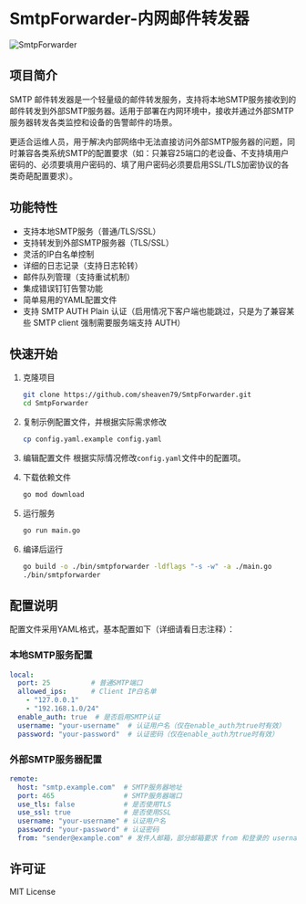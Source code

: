 # SmtpForwarder-内网邮件转发器
![SmtpForwarder](https://github.com/user-attachments/assets/189059ab-a880-43a9-9d0b-85a7bed9af70)

## 项目简介
SMTP 邮件转发器是一个轻量级的邮件转发服务，支持将本地SMTP服务接收到的邮件转发到外部SMTP服务器。适用于部署在内网环境中，接收并通过外部SMTP服务器转发各类监控和设备的告警邮件的场景。

更适合运维人员，用于解决内部网络中无法直接访问外部SMTP服务器的问题，同时兼容各类系统SMTP的配置要求（如：只兼容25端口的老设备、不支持填用户密码的、必须要填用户密码的、填了用户密码必须要启用SSL/TLS加密协议的各类奇葩配置要求）。

## 功能特性
- 支持本地SMTP服务（普通/TLS/SSL）
- 支持转发到外部SMTP服务器（TLS/SSL）
- 灵活的IP白名单控制
- 详细的日志记录（支持日志轮转）
- 邮件队列管理（支持重试机制）
- 集成错误钉钉告警功能
- 简单易用的YAML配置文件
- 支持 SMTP AUTH Plain 认证（启用情况下客户端也能跳过，只是为了兼容某些 SMTP client 强制需要服务端支持 AUTH）

## 快速开始
1. 克隆项目
   ```bash
   git clone https://github.com/sheaven79/SmtpForwarder.git
   cd SmtpForwarder
   ```

2. 复制示例配置文件，并根据实际需求修改
   ```bash
   cp config.yaml.example config.yaml
   ```

3. 编辑配置文件
   根据实际情况修改`config.yaml`文件中的配置项。

4. 下载依赖文件
   ```bash
   go mod download
   ```

5. 运行服务
   ```bash
   go run main.go
   ```

6. 编译后运行
   ```bash
   go build -o ./bin/smtpforwarder -ldflags "-s -w" -a ./main.go
   ./bin/smtpforwarder
   ```

## 配置说明
配置文件采用YAML格式，基本配置如下（详细请看日志注释）：

### 本地SMTP服务配置
```yaml
local:
  port: 25          # 普通SMTP端口
  allowed_ips:      # Client IP白名单
    - "127.0.0.1"
    - "192.168.1.0/24"
  enable_auth: true  # 是否启用SMTP认证
  username: "your-username"  # 认证用户名（仅在enable_auth为true时有效）
  password: "your-password"  # 认证密码（仅在enable_auth为true时有效）
```

### 外部SMTP服务器配置
```yaml
remote:
  host: "smtp.example.com"  # SMTP服务器地址
  port: 465                 # SMTP服务器端口
  use_tls: false            # 是否使用TLS
  use_ssl: true             # 是否使用SSL
  username: "your-username" # 认证用户名
  password: "your-password" # 认证密码
  from: "sender@example.com" # 发件人邮箱，部分邮箱要求 from 和登录的 username 一致
```

## 许可证
MIT License
